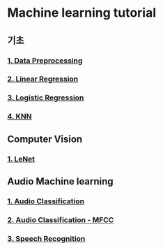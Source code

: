 # Machine learning tutorial

## 기초

### [1. Data Preprocessing](https://github.com/JJongyn/Machine_learning_tutorial/tree/master/Data_Preprocessing)
### [2. Linear Regression](https://github.com/JJongyn/Machine_learning_tutorial/tree/master/Linear%20regression)
### [3. Logistic Regression](https://github.com/JJongyn/Machine_learning_tutorial/tree/master/Logistic%20regression)
### [4. KNN](https://github.com/JJongyn/Machine_learning_tutorial/tree/master/kNN)


## Computer Vision
### [1. LeNet](https://github.com/JJongyn/Machine_learning_tutorial/tree/master/Computer_Vision/LeNet)


## Audio Machine learning
### [1. Audio Classification](https://github.com/JJongyn/Machine_learning_tutorial/tree/master/Audio%20machine%20learning/Audio_Classification)
### [2. Audio Classification - MFCC](https://github.com/JJongyn/Machine_learning_tutorial/tree/master/Audio%20machine%20learning/MFCC_Audio_Classification)
### [3. Speech Recognition](https://github.com/JJongyn/Machine_learning_tutorial/tree/master/Audio%20machine%20learning/Speech_Recognition)

